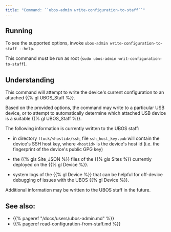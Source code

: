 ```yaml
---
title: "Command: ``ubos-admin write-configuration-to-staff``"
---
```


## Running

To see the supported options, invoke ``ubos-admin write-configuration-to-staff --help``.

This command must be run as root (``sudo ubos-admin writ-configuration-to-staff``).

## Understanding

This command will attempt to write the device's current configuration to an attached
{{% gl UBOS_Staff %}}.

Based on the provided options, the command may write to a particular USB device, or to
attempt to automatically determine which attached USB device is a suitable
{{% gl UBOS_Staff %}}.

The following information is currently written to the UBOS staff:

* in directory ``flock/<hostid>/ssh``, file ``ssh_host_key.pub`` will contain the
  device's SSH host key, where ``<hostid>`` is the device's host id (i.e. the fingerprint
  of the device's public GPG key)

* the {{% gls Site_JSON %}} files of the {{% gls Sites %}} currently deployed
  on the {{% gl Device %}}.

* system logs of the {{% gl Device %}} that can be helpful for off-device
  debugging of issues with the UBOS {{% gl Device %}}.

Additional information may be written to the UBOS staff in the future.

## See also:

* {{% pageref "/docs/users/ubos-admin.md" %}}
* {{% pageref read-configuration-from-staff.md %}}
